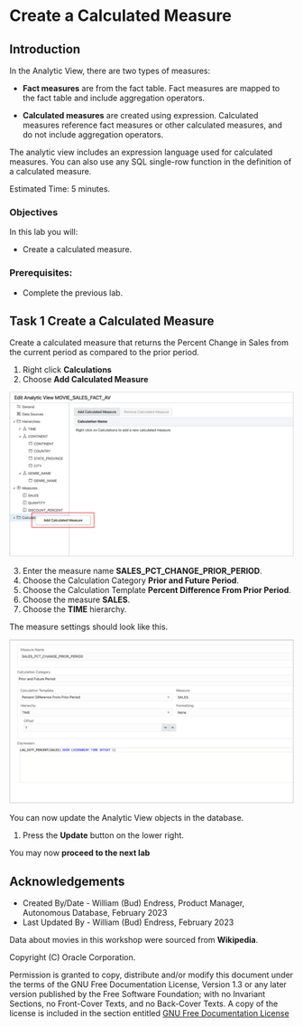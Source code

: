 # Create a Calculated Measure

## Introduction

In the Analytic View, there are two types of measures:

-   **Fact measures** are from the fact table. Fact measures are mapped to the fact table and include aggregation operators.

-   **Calculated measures** are created using expression. Calculated measures reference fact measures or other calculated measures, and do not include aggregation operators.

The analytic view includes an expression language used for calculated
measures. You can also use any SQL single-row function in the definition
of a calculated measure.

Estimated Time:  5 minutes.

### Objectives

In this lab you will:

- Create a calculated measure.

### Prerequisites:

- Complete the previous lab.

## Task 1  Create a Calculated Measure

Create a calculated measure that returns the Percent Change in Sales
from the current period as compared to the prior period.

1. Right click **Calculations**
2. Choose **Add Calculated Measure**

![Add Calculated Measure](../images/12-add-calculated-measure.png)

3. Enter the measure name **SALES\_PCT\_CHANGE\_PRIOR\_PERIOD**.
4. Choose the Calculation Category **Prior and Future Period**.
5. Choose the Calculation Template **Percent Difference From Prior Period**.
6. Choose the measure **SALES**.
7. Choose the **TIME** hierarchy.

The measure settings should look like this.

![Sales Percent Change Prior Period measure](../images/12-sales-pct-chg-calc-meas.png)

You can now update the Analytic View objects in the database.

1.  Press the **Update** button on the lower right.

You may now **proceed to the next lab**

## Acknowledgements

- Created By/Date - William (Bud) Endress, Product Manager, Autonomous Database, February 2023
- Last Updated By - William (Bud) Endress, February 2023

Data about movies in this workshop were sourced from **Wikipedia**.

Copyright (C)  Oracle Corporation.

Permission is granted to copy, distribute and/or modify this document
under the terms of the GNU Free Documentation License, Version 1.3
or any later version published by the Free Software Foundation;
with no Invariant Sections, no Front-Cover Texts, and no Back-Cover Texts.
A copy of the license is included in the section entitled [GNU Free Documentation License](files/gnu-free-documentation-license.txt)
